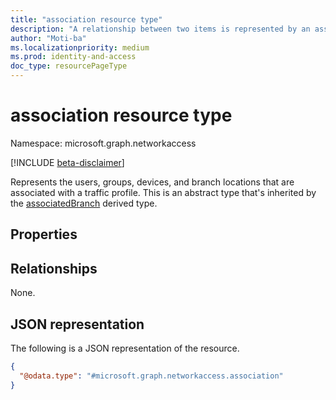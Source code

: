 ```yaml
---
title: "association resource type"
description: "A relationship between two items is represented by an association"
author: "Moti-ba"
ms.localizationpriority: medium
ms.prod: identity-and-access
doc_type: resourcePageType
---
```


# association resource type

Namespace: microsoft.graph.networkaccess

[!INCLUDE [beta-disclaimer](../../includes/beta-disclaimer.md)]

Represents the users, groups, devices, and branch locations that are associated with a traffic profile.
This is an abstract type that's inherited by the [associatedBranch](networkaccess-associatedbranch.md) derived type.

## Properties


## Relationships
None.

## JSON representation
The following is a JSON representation of the resource.
<!-- {
  "blockType": "resource",
  "@odata.type": "microsoft.graph.networkaccess.association"
}
-->
``` json
{
  "@odata.type": "#microsoft.graph.networkaccess.association"
}
```

